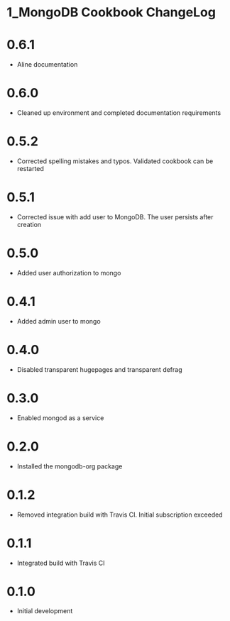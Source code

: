 # 1_MongoDB Cookbook ChangeLog

# 0.6.1

- Aline documentation

# 0.6.0

- Cleaned up environment and completed documentation requirements

# 0.5.2

- Corrected spelling mistakes and typos.  Validated cookbook can be restarted

# 0.5.1

- Corrected issue with add user to MongoDB.  The user persists after creation

# 0.5.0

- Added user authorization to mongo

# 0.4.1

- Added admin user to mongo

# 0.4.0

- Disabled transparent hugepages and transparent defrag

# 0.3.0

- Enabled mongod as a service

# 0.2.0

- Installed the mongodb-org package

# 0.1.2

- Removed integration build with Travis CI.  Initial subscription exceeded

# 0.1.1

- Integrated build with Travis CI

# 0.1.0

- Initial development

